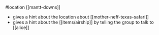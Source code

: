 #location [[mantt-downs]]
- gives a hint about the location about [[mother-neff-texas-safari]]
- gives a hint about the [[items/airship]] by telling the group to talk to [[alice]]